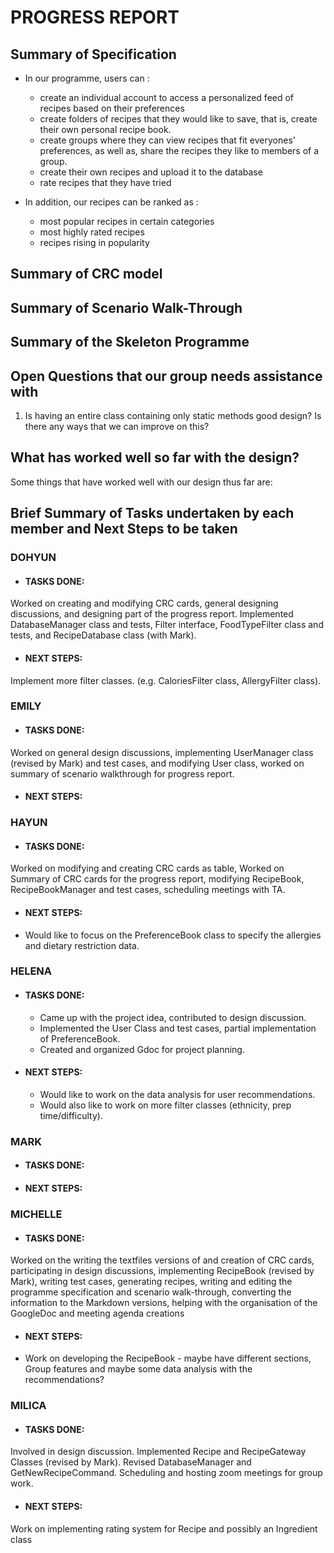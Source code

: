 # PROGRESS REPORT

## Summary of Specification

* In our programme, users can :
  * create an individual account to access a personalized feed of recipes based on their preferences
  * create folders of recipes that they would like to save, that is, create their own personal recipe book.
  * create groups where they can view recipes that fit everyones' preferences, as well as, share the recipes they like to members of a group.
  * create their own recipes and upload it to the database
  * rate recipes that they have tried 

* In addition, our recipes can be ranked as :
    * most popular recipes in certain categories
    * most highly rated recipes
    * recipes rising in popularity

## Summary of CRC model

## Summary of Scenario Walk-Through

## Summary of the Skeleton Programme

## Open Questions that our group needs assistance with
1) Is having an entire class containing only static methods good design? Is there any ways that we can improve on this?

## What has worked well so far with the design?

Some things that have worked well with our design thus far are:


## Brief Summary of Tasks undertaken by each member and Next Steps to be taken

### DOHYUN

* #### TASKS DONE: 
Worked on creating and modifying CRC cards, general designing discussions, and designing part of the progress report. Implemented DatabaseManager class and tests, Filter interface, FoodTypeFilter class and tests, and RecipeDatabase class (with Mark).

* #### NEXT STEPS:
Implement more filter classes. (e.g. CaloriesFilter class, AllergyFilter class).

### EMILY

* #### TASKS DONE: 
Worked on general design discussions, implementing UserManager class (revised by Mark) and test cases, and modifying User class, worked on summary of scenario walkthrough for progress report.

* #### NEXT STEPS:

### HAYUN

* #### TASKS DONE: 
Worked on modifying and creating CRC cards as table, Worked on Summary of CRC cards for the progress report, modifying RecipeBook, RecipeBookManager and test cases, scheduling meetings with TA.

* #### NEXT STEPS:
* Would like to focus on the PreferenceBook class to specify the allergies and dietary restriction data.

### HELENA

* #### TASKS DONE: 
  * Came up with the project idea, contributed to design discussion.
  * Implemented the User Class and test cases, partial implementation of PreferenceBook.
  * Created and organized Gdoc for project planning.

* #### NEXT STEPS:
  * Would like to work on the data analysis for user recommendations.
  * Would also like to work on more filter classes (ethnicity, prep time/difficulty).

### MARK

* #### TASKS DONE: 
* #### NEXT STEPS:

### MICHELLE

* #### TASKS DONE: 
Worked on the writing the textfiles versions of and creation of CRC cards, participating in design discussions, implementing RecipeBook (revised by Mark), writing test cases, generating recipes, writing and editing the programme specification and scenario walk-through, converting the information to the Markdown versions, helping with the organisation of the GoogleDoc and meeting agenda creations

* #### NEXT STEPS: 
* Work on developing the RecipeBook - maybe have different sections, Group features and maybe some data analysis with the recommendations?


### MILICA

* #### TASKS DONE: 
Involved in design discussion. Implemented Recipe and RecipeGateway Classes (revised by Mark). Revised DatabaseManager and GetNewRecipeCommand. Scheduling and hosting zoom meetings for group work.



* #### NEXT STEPS:
Work on implementing rating system for Recipe and possibly an Ingredient class
